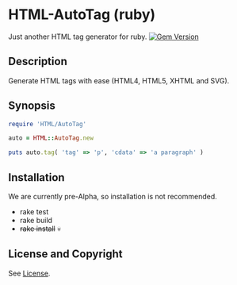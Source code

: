 HTML-AutoTag (ruby)
===================
Just another HTML tag generator for ruby. [![Gem Version](https://badge.fury.io/rb/HTML-AutoTag.svg)](https://badge.fury.io/rb/HTML-AutoTag)

Description
-----------
Generate HTML tags with ease (HTML4, HTML5, XHTML and SVG).

Synopsis
--------
```ruby
require 'HTML/AutoTag'

auto = HTML::AutoTag.new

puts auto.tag( 'tag' => 'p', 'cdata' => 'a paragraph' )
```

Installation
------------
We are currently pre-Alpha, so installation is not recommended.

* rake test
* rake build
* ~~rake install~~ :skull:

License and Copyright
---------------------
See [License](License.md).
